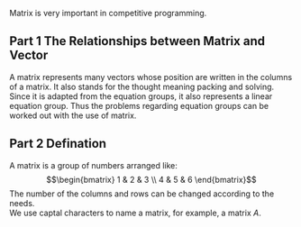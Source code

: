 Matrix is very important in competitive programming.

## Part 1 The Relationships between Matrix and Vector

A matrix represents many vectors whose position are written in the columns of a matrix. It also stands for the thought meaning packing and solving.
Since it is adapted from the equation groups, it also represents a linear equation group. Thus the problems regarding equation groups can be worked out with the use of matrix.

## Part 2 Defination

A matrix is a group of numbers arranged like:
$$\begin{bmatrix} 1 & 2 & 3 \\ 4 & 5 & 6 \end{bmatrix}$$
The number of the columns and rows can be changed according to the needs.  
We use captal characters to name a matrix, for example, a matrix $A$.
